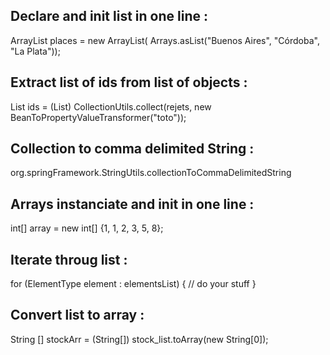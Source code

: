 Declare and init list in one line :
-----------------------------------
ArrayList<String> places = new ArrayList<String>(
    Arrays.asList("Buenos Aires", "Córdoba", "La Plata"));

Extract list of ids from list of objects :
------------------------------------------
List<String> ids = (List<String>) CollectionUtils.collect(rejets, new BeanToPropertyValueTransformer("toto"));

Collection to comma delimited String :
--------------------------------------
org.springFramework.StringUtils.collectionToCommaDelimitedString

Arrays instanciate and init in one line :
-----------------------------------------
int[] array = new int[] {1, 1, 2, 3, 5, 8};

Iterate throug list :
---------------------
for (ElementType element : elementsList) {
	// do your stuff
}

Convert list to array :
-----------------------
String [] stockArr = (String[]) stock_list.toArray(new String[0]);
